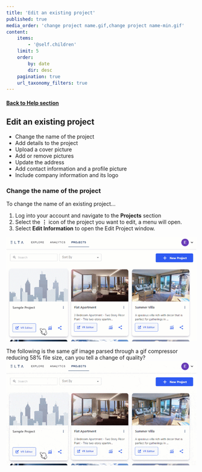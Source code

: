 ```yaml
---
title: 'Edit an existing project'
published: true
media_order: 'change project name.gif,change project name-min.gif'
content:
    items:
        - '@self.children'
    limit: 5
    order:
        by: date
        dir: desc
    pagination: true
    url_taxonomy_filters: true
---
```


#### [Back to Help section](https://elsa360documentation.josemanuelsalgado.com/)
## Edit an existing project

* Change the name of the project
* Add details to the project
* Upload a cover picture
* Add or remove pictures
* Update the address
* Add contact information and a profile picture
* Include company information and its logo


### Change the name of the project

To change the name of an existing project...

1. Log into your account and navigate to the **Projects** section
2. Select the **⋮** icon of the project you want to edit, a menu will open.
3. Select **Edit Information** to open the Edit Project window.

![change%20project%20name](change%20project%20name.gif "change%20project%20name")

The following is the same gif image parsed through a gif compressor reducing 58% file size, can you tell a change of quality?
![change%20project%20name-min](change%20project%20name-min.gif "change%20project%20name-min")